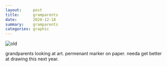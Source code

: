 ```yaml
---
layout:     post
title:      gramparents
date:       2020-12-18
summary:    gramparents
categories: graphic
---
```


![old](https://i.imgur.com/iTif6eF.jpg)

grandparents looking at art. permenant marker on paper. needa get better at drawing this next year.
